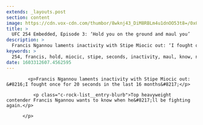 ```yaml
--- 
extends: _layouts.post 
section: content 
image: https://cdn.vox-cdn.com/thumbor/8wknj43_DiM8RBLm4u1dnOO53t8=/0x0:665x348/fit-in/1200x630/cdn.vox-cdn.com/uploads/chorus_asset/file/21977665/Screen_Shot_2020_10_21_at_2.48.39_PM.png 
title: > 
  UFC 254 Embedded, Episode 3: ‘Hold you on the ground and maul you’ 
description: > 
  Francis Ngannou laments inactivity with Stipe Miocic out: ‘I fought once for 20 seconds in the last 16 months’Top heavyweight contender Francis Ngannou wants to know when he’ll be fighting again. 
keywords: > 
  254, francis, hold, miocic, stipe, seconds, inactivity, maul, know, ngannou, laments, wants, ufc, episode, embedded, monthstop, ground 
date: 1603312607.4562595 
--- 
```

<p class="c-rock-list__item--body">
            
            <p>Francis Ngannou laments inactivity with Stipe Miocic out: &#8216;I fought once for 20 seconds in the last 16 months&#8217;</p>
            
              <p class="c-rock-list__entry-blurb">Top heavyweight contender Francis Ngannou wants to know when he&#8217;ll be fighting again.</p>
            
          </p>